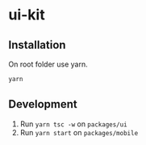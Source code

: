 # ui-kit

## Installation

On root folder use yarn.

```bash
yarn
```

## Development

1. Run `yarn tsc -w` on `packages/ui`
2. Run `yarn start` on `packages/mobile`